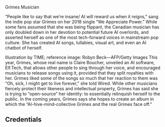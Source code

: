 Grimes
Musician

“People like to say that we’re insane/ AI will reward us when it reigns,” sang the indie pop star Grimes on her 2018 single “We Appreciate Power.” While some fans assumed that she was being flippant, the Canadian musician has only doubled down in her devotion to potential future AI overlords, and asserted herself as one of the most tech-forward voices in mainstream pop culture. She has created AI songs, lullabies, visual art, and even an AI chatbot of herself.


Illustration by TIME; reference image: Robyn Beck—AFP/Getty Images
This year, Grimes, whose real name is Claire Boucher, unveiled an AI software, Elf.Tech, that allows other people to sing through her voice, and encouraged musicians to release songs using it, provided that they split royalties with her. Grimes liked some of the songs so much that her reaction to them was “Oh, sick, I might get to live forever,” she told Wired. While other musicians fiercely protect their likeness and intellectual property, Grimes has said she is trying to “open-source” her identity: to essentially relinquish herself to the public. In the coming years, Grimes says she hopes to create an album in which the “AI-hive-mind-collective Grimes and the real Grimes face off.”

## Credentials